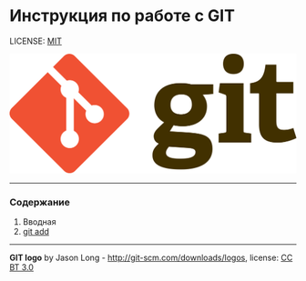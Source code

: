 # Инструкция по работе с GIT

LICENSE: [MIT](./license.md)

![Logo Git](./assets/logo-git.png)

---

### Содержание
1. Вводная
2. [git add](/.add.md)

---

**GIT logo** by Jason Long - http://git-scm.com/downloads/logos, license: [CC BT 3.0](https://creativecommons.org/licenses/by/3.0)


